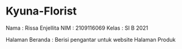 # Kyuna-Florist
Nama : Rissa Enjellita
NIM   : 2109116069
Kelas  : SI B 2021

Halaman Beranda : Berisi pengantar untuk website
Halaman Produk
